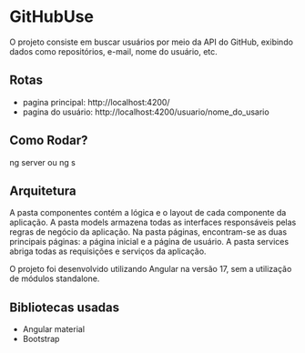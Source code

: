 # GitHubUse

O projeto consiste em buscar usuários por meio da API do GitHub, exibindo dados como repositórios, e-mail, nome do usuário, etc.

## Rotas
- pagina principal: http://localhost:4200/
- pagina do usuário: http://localhost:4200/usuario/nome_do_usario

## Como Rodar? 
ng server ou ng s

## Arquitetura 

A pasta componentes contém a lógica e o layout de cada componente da aplicação. A pasta models armazena todas as interfaces responsáveis pelas regras de negócio da aplicação. Na pasta páginas, encontram-se as duas principais páginas: a página inicial e a página de usuário. A pasta services abriga todas as requisições e serviços da aplicação.

O projeto foi desenvolvido utilizando Angular na versão 17, sem a utilização de módulos standalone.

## Bibliotecas usadas 
- Angular material
- Bootstrap